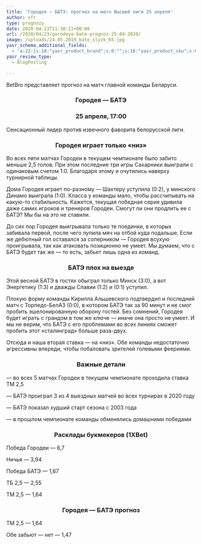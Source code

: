 ```yaml
---
title: 'Городея — БАТЭ: прогноз на матч Высшей лиги 25 апреля'
author: xfr
type: prognozy
date: 2020-04-23T11:38:11+00:00
url: /2020/04/23/gorodeya-bate-prognoz-25-04-2020/
image: /uploads/24.05.2019_bate_slyzk_65.jpg
yasr_schema_additional_fields:
  - 'a:22:{s:18:"yasr_product_brand";s:0:"";s:16:"yasr_product_sku";s:0:"";s:37:"yasr_product_global_identifier_select";s:5:"gtin8";s:36:"yasr_product_global_identifier_value";s:0:"";s:18:"yasr_product_price";s:0:"";s:27:"yasr_product_price_currency";s:0:"";s:30:"yasr_product_price_valid_until";s:0:"";s:31:"yasr_product_price_availability";s:12:"Discontinued";s:22:"yasr_product_price_url";s:0:"";s:26:"yasr_localbusiness_address";s:0:"";s:29:"yasr_localbusiness_pricerange";s:0:"";s:28:"yasr_localbusiness_telephone";s:0:"";s:20:"yasr_recipe_cooktime";s:0:"";s:23:"yasr_recipe_description";s:0:"";s:20:"yasr_recipe_keywords";s:0:"";s:21:"yasr_recipe_nutrition";s:0:"";s:20:"yasr_recipe_preptime";s:0:"";s:26:"yasr_recipe_recipecategory";s:0:"";s:25:"yasr_recipe_recipecuisine";s:0:"";s:28:"yasr_recipe_recipeingredient";s:0:"";s:30:"yasr_recipe_recipeinstructions";s:0:"";s:17:"yasr_recipe_video";s:0:"";}'
yasr_review_type:
  - BlogPosting

---
```

BetBro представляет прогноз на матч главной команды Беларуси.

<h3 style="text-align: center">
  <strong>Городея &#8212; БАТЭ</strong>
</h3>

<h3 style="text-align: center">
  <strong>25 апреля, 17:00</strong>
</h3>

Сенсационный лидер против извечного фаворита белорусской лиги.

<h3 style="text-align: center">
  <strong>Городея играет только «низ»</strong>
</h3>

Во всех пяти матчах Городеи в текущем чемпионате было забито меньше 2,5 голов. При этом последние три игры Сахарники выиграли с одинаковым счетом 1:0. Благодаря этому и очутились наверху турнирной таблицы.

Дома Городея играет по-разному &#8212; Шахтеру уступила (0:2), у минского Динамо выиграла (1:0). Класса у команды мало, чтобы рассчитывать на какую-то стабильность. Кажется, текущая победная серия удивила даже самих игроков и тренеров Городеи. Смогут ли они продлить ее с БАТЭ? Мы бы на это не ставили.

До сих пор Городея выигрывала только те поединки, в которых забивала первой, после чего лупила мяч на отбой куда подальше. Если же дебютный гол оставался за соперником &#8212; Городея всухую проигрывала, так как атаковать позиционно не умеет. Мы думаем, что с БАТЭ будет так же &#8212; то есть, забьет лишь одна из команд.

<h3 style="text-align: center">
  <strong>БАТЭ плох на выезде</strong>
</h3>

Этой весной БАТЭ в гостях обыграл только Минск (3:0), а вот Энергетику (1:3) и дважды Славии (1:2) и (0:1) уступил.
  
Плохую форму команды Кирилла Альшевского подтвердил и последний матч с Торпедо-БелАЗ (0:0), в котором БАТЭ так за 90 минут и не смог пробить эшелонированную оборону гостей. Без сомнений, Городея будет играть с грандом в том же ключе &#8212; иначе она просто не умеет. И мы не верим, что БАТЭ с его проблемами во всех линиях сможет пробить этот «сталинград» больше раза-двух.

Отсюда и наша вторая ставка &#8212; на «низ». Обе команды недостаточно агрессивны впереди, чтобы побаловать зрителей голевыми феериями.

<h3 style="text-align: center">
  <strong>Важные детали</strong>
</h3>

&#8212; во всех 5 матчах Городеи в текущем чемпионате проходила ставка ТМ 2,5

&#8212; БАТЭ проиграл 3 из 4 выездных матчей во всех турнирах в 2020 году

&#8212; БАТЭ показал худший старт сезона с 2003 года

&#8212; в прошлом чемпионате команды обменялись домашними победами

<h3 style="text-align: center">
  <strong>Расклады букмекеров (1XBet)</strong>
</h3>

Победа Городеи &#8212; 6,7

Ничья &#8212; 3,94

Победа БАТЭ &#8212; 1,67

ТБ 2,5 &#8212; 2,55

ТМ 2,5 &#8212; 1,64

<h3 style="text-align: center">
  <strong>Городея &#8212; БАТЭ прогноз</strong>
</h3>

ТМ 2,5 &#8212; 1,64

Обе забьют &#8212; нет &#8212; 1,47